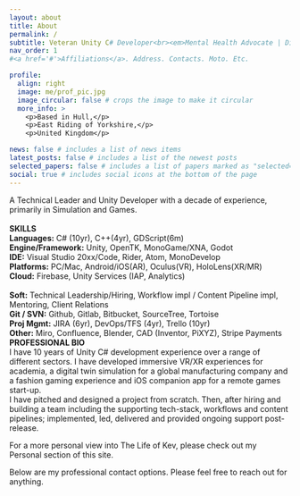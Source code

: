 ```yaml
---
layout: about
title: About
permalink: /
subtitle: Veteran Unity C# Developer<br><em>Mental Health Advocate | Disability Rights Advocate<br>Compassionate and Human-First Technical Leader</em>
nav_order: 1
#<a href='#'>Affiliations</a>. Address. Contacts. Moto. Etc.

profile:
  align: right
  image: me/prof_pic.jpg
  image_circular: false # crops the image to make it circular
  more_info: >
    <p>Based in Hull,</p>
    <p>East Riding of Yorkshire,</p>
    <p>United Kingdom</p>

news: false # includes a list of news items
latest_posts: false # includes a list of the newest posts
selected_papers: false # includes a list of papers marked as "selected={true}"
social: true # includes social icons at the bottom of the page
---
```

A Technical Leader and Unity Developer with a decade of experience, primarily in Simulation and Games.
<br><br>
<strong>SKILLS</strong><br>
<b>Languages:</b> C# (10yr), C++(4yr), GDScript(6m)<br>
<b>Engine/Framework:</b> Unity, OpenTK, MonoGame/XNA, Godot<br>
<b>IDE:</b> Visual Studio 20xx/Code, Rider, Atom, MonoDevelop<br>
<b>Platforms:</b> PC/Mac, Android/iOS(AR), Oculus(VR), HoloLens(XR/MR)<br>
<b>Cloud:</b> Firebase, Unity Services (IAP, Analytics)<br>
<br>
<b>Soft:</b> Technical Leadership/Hiring, Workflow impl / Content Pipeline impl, Mentoring, Client Relations<br>
<b>Git / SVN:</b> Github, Gitlab, Bitbucket, SourceTree, Tortoise<br>
<b>Proj Mgmt:</b> JIRA (6yr), DevOps/TFS (4yr), Trello (10yr)<br>
<b>Other:</b> Miro, Confluence, Blender, CAD (Inventor, PiXYZ), Stripe Payments
<br>
<strong>PROFESSIONAL BIO</strong><br>
I have 10 years of Unity C# development experience over a range of different sectors. I have developed immersive VR/XR experiences for academia, a digital twin simulation for a global manufacturing company and a fashion gaming experience and iOS companion app for a remote games start-up.<br>I have pitched and designed a project from scratch. Then, after hiring and building a team including the supporting tech-stack, workflows and content pipelines; implemented, led, delivered and provided ongoing support post-release. <br>

For a more personal view into The Life of Kev, please check out my Personal section of this site.<br>

Below are my professional contact options. Please feel free to reach out for anything.
